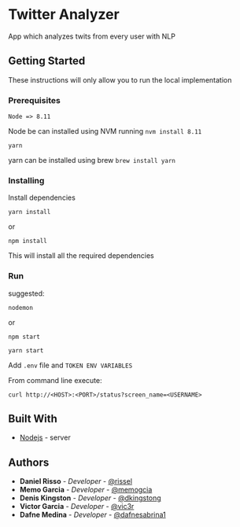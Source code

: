 # Twitter Analyzer

App which analyzes twits from every user with NLP

## Getting Started

These instructions will only allow you to run the local implementation

### Prerequisites
```
Node => 8.11
```
Node be can installed using NVM running 
`nvm install 8.11`

```
yarn
```

yarn can be installed using brew
`brew install yarn`


### Installing
Install dependencies

```
yarn install
```
or 
```
npm install
```

This will install all the required dependencies
### Run
suggested:
```
nodemon
```
or
```
npm start
```
```
yarn start
```

Add `.env` file and `TOKEN ENV VARIABLES`

From command line execute:

`curl http://<HOST>:<PORT>/status?screen_name=<USERNAME>`


## Built With

* [Nodejs](https://developer.mozilla.org/en-US/docs/Web/API/WebGL_API) - server

## Authors

* **Daniel Risso** - *Developer* - [@rissel](https://github.com/rissel)
* **Memo Garcia** - *Developer* - [@memogcia](https://github.com/Memogcia)
* **Denis Kingston** - *Developer* - [@dkingstong](https://github.com/dkingstong)
* **Victor Garcia** - *Developer* - [@vic3r](https://github.com/vic3r)
* **Dafne Medina** - *Developer* - [@dafnesabrina1](https://github.com/dafnesabrina1)
